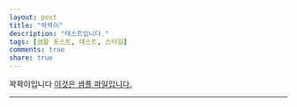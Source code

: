 ```yaml
---
layout: post
title: "꽉꽉이"
description: "테스트입니다."
tags: [샘플 포스트, 테스트, 스타일]
comments: true
share: true
---
```


꽉꽉이입니다
[이것은 샘플 파일입니다.](attach/Welcome_to_Hwp.hwp)

--- 